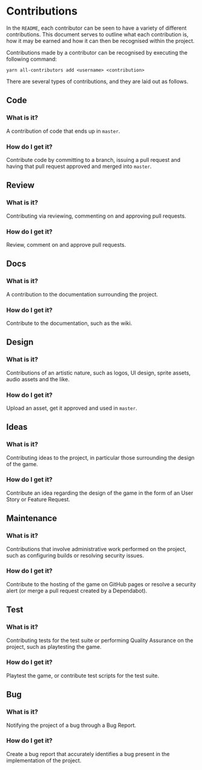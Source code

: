 # Contributions
In the `README`, each contributor can be seen to have a variety of different contributions. 
This document serves to outline what each contribution is, how it may be earned and how it 
can then be recognised within the project.

Contributions made by a contributor can be recognised by executing the following command:

`yarn all-contributors add <username> <contribution>`

There are several types of contributions, and they are laid out as follows.

## Code
### What is it?
A contribution of code that ends up in `master`.
### How do I get it?
Contribute code by committing to a branch, issuing a pull request and having that pull request approved and merged into `master`.

## Review
### What is it?
Contributing via reviewing, commenting on and approving pull requests.
### How do I get it?
Review, comment on and approve pull requests.

## Docs
### What is it?
A contribution to the documentation surrounding the project.
### How do I get it?
Contribute to the documentation, such as the wiki.

## Design
### What is it?
Contributions of an artistic nature, such as logos, UI design, sprite assets, audio assets and the like.
### How do I get it?
Upload an asset, get it approved and used in `master`.

## Ideas
### What is it?
Contributing ideas to the project, in particular those surrounding the design of the game.
### How do I get it?
Contribute an idea regarding the design of the game in the form of an User Story or Feature Request.

## Maintenance
### What is it?
Contributions that involve administrative work performed on the project, such as configuring builds or resolving security issues.
### How do I get it?
Contribute to the hosting of the game on GitHub pages or resolve a security alert (or merge a pull request created by a Dependabot).

## Test
### What is it?
Contributing tests for the test suite or performing Quality Assurance on the project, such as playtesting the game.
### How do I get it?
Playtest the game, or contribute test scripts for the test suite.

## Bug
### What is it?
Notifying the project of a bug through a Bug Report.
### How do I get it?
Create a bug report that accurately identifies a bug present in the implementation of the project.
